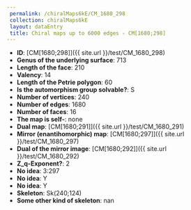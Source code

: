 ```yaml
--- 
 permalink: /chiralMaps6kE/CM_1680_298 
 collection: chiralMaps6kE
 layout: dataEntry
 title: Chiral maps up to 6000 edges - CM[1680;298]
---
```


- **ID**: [CM[1680;298]]({{ site.url }}/test/CM_1680_298)
- **Genus of the underlying surface**: 713
- **Length of the face**: 210
- **Valency**: 14
- **Length of the Petrie polygon**: 60
- **Is the automorphism group solvable?**: S
- **Number of vertices**: 240
- **Number of edges**: 1680
- **Number of faces**: 16
- **The map is self-**: none
- **Dual map**: [CM[1680;291]]({{ site.url }}/test/CM_1680_291)
- **Mirror (enantihomorphic) map**: [CM[1680;297]]({{ site.url }}/test/CM_1680_297)
- **Dual of the mirror image**: [CM[1680;292]]({{ site.url }}/test/CM_1680_292)
- **Z_q-Exponent?**: 2
- **No idea**:  3:297
- **No idea**: Y
- **No idea**: Y
- **Skeleton**: Sk(240;124)
- **Some other kind of skeleton**: nan
